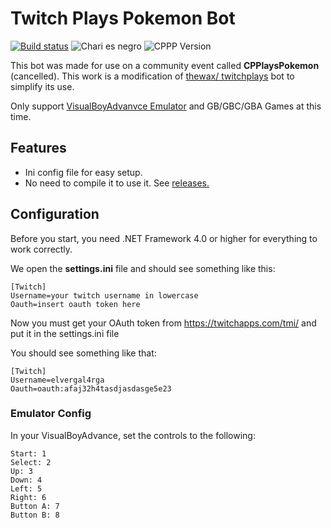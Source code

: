
# Twitch Plays Pokemon Bot
[![Build status](https://ci.appveyor.com/api/projects/status/ba8atmu3gna4ndb0?svg=true)](https://ci.appveyor.com/project/CharizardFire58/cpplayspokemon) ![Chari es negro](https://img.shields.io/badge/chari-es%20negro-informational.svg) ![CPPP Version](https://img.shields.io/badge/CPPP-1.0.1-red.svg)

This bot was made for use on a community event called **CPPlaysPokemon** (cancelled). This work is a modification of [thewax/
twitchplays](https://github.com/thewax/twitchplays) bot to simplify its use.

Only support [VisualBoyAdvanvce Emulator](https://www.pokeyplay.com/descargar_archivo.php?archivo=emuladores_gba/VisualBoyAdvance1.7.2.zip) and GB/GBC/GBA Games at this time.

## Features
- Ini config file for easy setup.
- No need to compile it to use it. See [releases.](https://github.com/ChariArch/TwitchPlaysPokemon)

## Configuration
Before you start, you need .NET Framework 4.0 or higher for everything to work correctly.

We open the **settings.ini** file and should see something like this:

    [Twitch]
    Username=your twitch username in lowercase
    Oauth=insert oauth token here
  
  Now you must get your OAuth token from https://twitchapps.com/tmi/ and put it in the settings.ini file

You should see something like that:

    [Twitch]
    Username=elvergal4rga
    Oauth=oauth:afaj32h4tasdjasdasge5e23
    
### Emulator Config
In your VisualBoyAdvance, set the controls to the following:

    Start: 1
    Select: 2
    Up: 3
    Down: 4
    Left: 5
    Right: 6
    Button A: 7
    Button B: 8
    
